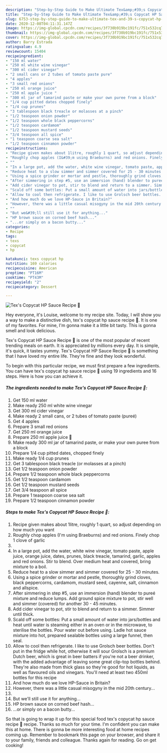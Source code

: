 ```yaml
---
description: "Step-by-Step Guide to Make Ultimate Tex&amp;#39;s Copycat HP Sauce Recipe 🍶"
title: "Step-by-Step Guide to Make Ultimate Tex&amp;#39;s Copycat HP Sauce Recipe 🍶"
slug: 6753-step-by-step-guide-to-make-ultimate-tex-and-39-s-copycat-hp-sauce-recipe
date: 2020-12-08T04:11:31.147Z
image: https://img-global.cpcdn.com/recipes/3f730b919bc191fc/751x532cq70/texs-copycat-hp-sauce-recipe-🍶-recipe-main-photo.jpg
thumbnail: https://img-global.cpcdn.com/recipes/3f730b919bc191fc/751x532cq70/texs-copycat-hp-sauce-recipe-🍶-recipe-main-photo.jpg
cover: https://img-global.cpcdn.com/recipes/3f730b919bc191fc/751x532cq70/texs-copycat-hp-sauce-recipe-🍶-recipe-main-photo.jpg
author: Barry Estrada
ratingvalue: 4.9
reviewcount: 15404
recipeingredient:
- "150 ml water"
- "250 ml white wine vinegar"
- "300 ml cider vinegar"
- "2 small cans or 2 tubes of tomato paste pure"
- "4 apples"
- "3 small red onions"
- "250 ml orange juice"
- "250 ml apple juice "
- "300 ml jar of tamarind paste or make your own puree from a block"
- "1/4 cup pitted dates chopped finely"
- "1/4 cup prunes"
- "3 tablespoon black treacle or molasses at a pinch"
- "1/2 teaspoon onion powder"
- "1/2 teaspoon whole black peppercorns"
- "1/2 teaspoon cardamom"
- "1/2 teaspoon mustard seeds"
- "3/4 teaspoon all spice"
- "1 teaspoon coarse sea salt"
- "1/2 teaspoon cinnamon powder"
recipeinstructions:
- "Recipe given makes about 1litre, roughly 1 quart, so adjust depending on how much you want"
- "Roughly chop apples (I&#39;m using Braeburns) and red onions. Finely chop 1 clove of garlic"
- ""
- "In a large pot, add the water, white wine vinegar, tomato paste, apple juice, orange juice, dates, prunes, black treacle, tamarind, garlic, apples and red onions. Stir to blend. Over medium heat and covered, bring mixture to a boil."
- "Reduce heat to a slow simmer and simmer covered for 25 - 30 minutes."
- "Using a spice grinder or mortar and pestle, thoroughly grind cloves, black peppercorns, cardamom, mustard seed, cayenne, salt, cinnamon and allspice."
- "After simmering in step #5, use an immersion (hand) blender to pureé mixture and reduce lumps. Add ground spice mixture to pot, stir well and simmer (covered) for another 30 - 45 minutes."
- "Add cider vinegar to pot, stir to blend and return to a simmer. Simmer until thick."
- "Scald off some bottles: Put a small amount of water into jars/bottles and heat until water is steaming either in an oven or in the microwave, to sterilise the bottles. Pour water out before using. Ladle hot sauce mixture into hot, prepared sealable bottles using a large funnel, then seal."
- "Allow to cool then refrigerate. I like to use Grolsch beer bottles. Don&#39;t put in the fridge while hot, otherwise it will sour Grolsch is a premium Dutch beer, which is great in beer batters if you&#39;re not a beer drinker, with the added advantage of leaving some great clip-top bottles behind. They&#39;re also made from thick glass so they&#39;re good for hot liquids, as well as flavoured oils and vinegars. You&#39;ll need at least two 450ml bottles for this recipe"
- "And how much do we love HP-Sauce in Britain?"
- "However, there was a little casual misogyny in the mid 20th century..."
- ""
- "But we&#39;ll still use it for anything..."
- "HP brown sauce on corned beef hash..."
- "...or simply on a bacon butty..."
categories:
- Recipe
tags:
- texs
- copycat
- hp

katakunci: texs copycat hp 
nutrition: 169 calories
recipecuisine: American
preptime: "PT16M"
cooktime: "PT43M"
recipeyield: "2"
recipecategory: Dessert

---
```



![Tex&#39;s Copycat HP Sauce Recipe 🍶](https://img-global.cpcdn.com/recipes/3f730b919bc191fc/751x532cq70/texs-copycat-hp-sauce-recipe-🍶-recipe-main-photo.jpg)

Hey everyone, it's Louise, welcome to my recipe site. Today, I will show you a way to make a distinctive dish, tex&#39;s copycat hp sauce recipe 🍶. It is one of my favorites. For mine, I'm gonna make it a little bit tasty. This is gonna smell and look delicious.



Tex&#39;s Copycat HP Sauce Recipe 🍶 is one of the most popular of recent trending meals on earth. It is appreciated by millions every day. It is simple, it's quick, it tastes yummy. Tex&#39;s Copycat HP Sauce Recipe 🍶 is something that I have loved my entire life. They're fine and they look wonderful.


To begin with this particular recipe, we must first prepare a few ingredients. You can have tex&#39;s copycat hp sauce recipe 🍶 using 19 ingredients and 16 steps. Here is how you can achieve it.

<!--inarticleads1-->

##### The ingredients needed to make Tex&#39;s Copycat HP Sauce Recipe 🍶:

1. Get 150 ml water
1. Make ready 250 ml white wine vinegar
1. Get 300 ml cider vinegar
1. Make ready 2 small cans, or 2 tubes of tomato paste (pureé)
1. Get 4 apples
1. Prepare 3 small red onions
1. Get 250 ml orange juice
1. Prepare 250 ml apple juice 🍎
1. Make ready 300 ml jar of tamarind paste, or make your own puree from a block
1. Prepare 1/4 cup pitted dates, chopped finely
1. Make ready 1/4 cup prunes
1. Get 3 tablespoon black treacle (or molasses at a pinch)
1. Get 1/2 teaspoon onion powder
1. Prepare 1/2 teaspoon whole black peppercorns
1. Get 1/2 teaspoon cardamom
1. Get 1/2 teaspoon mustard seeds
1. Get 3/4 teaspoon all spice
1. Prepare 1 teaspoon coarse sea salt
1. Prepare 1/2 teaspoon cinnamon powder




<!--inarticleads2-->

##### Steps to make Tex&#39;s Copycat HP Sauce Recipe 🍶:

1. Recipe given makes about 1litre, roughly 1 quart, so adjust depending on how much you want
1. Roughly chop apples (I&#39;m using Braeburns) and red onions. Finely chop 1 clove of garlic
1. 
1. In a large pot, add the water, white wine vinegar, tomato paste, apple juice, orange juice, dates, prunes, black treacle, tamarind, garlic, apples and red onions. Stir to blend. Over medium heat and covered, bring mixture to a boil.
1. Reduce heat to a slow simmer and simmer covered for 25 - 30 minutes.
1. Using a spice grinder or mortar and pestle, thoroughly grind cloves, black peppercorns, cardamom, mustard seed, cayenne, salt, cinnamon and allspice.
1. After simmering in step #5, use an immersion (hand) blender to pureé mixture and reduce lumps. Add ground spice mixture to pot, stir well and simmer (covered) for another 30 - 45 minutes.
1. Add cider vinegar to pot, stir to blend and return to a simmer. Simmer until thick.
1. Scald off some bottles: Put a small amount of water into jars/bottles and heat until water is steaming either in an oven or in the microwave, to sterilise the bottles. Pour water out before using. Ladle hot sauce mixture into hot, prepared sealable bottles using a large funnel, then seal.
1. Allow to cool then refrigerate. I like to use Grolsch beer bottles. Don&#39;t put in the fridge while hot, otherwise it will sour Grolsch is a premium Dutch beer, which is great in beer batters if you&#39;re not a beer drinker, with the added advantage of leaving some great clip-top bottles behind. They&#39;re also made from thick glass so they&#39;re good for hot liquids, as well as flavoured oils and vinegars. You&#39;ll need at least two 450ml bottles for this recipe
1. And how much do we love HP-Sauce in Britain?
1. However, there was a little casual misogyny in the mid 20th century...
1. 
1. But we&#39;ll still use it for anything...
1. HP brown sauce on corned beef hash...
1. ...or simply on a bacon butty...




So that is going to wrap it up for this special food tex&#39;s copycat hp sauce recipe 🍶 recipe. Thanks so much for your time. I'm confident you can make this at home. There is gonna be more interesting food at home recipes coming up. Remember to bookmark this page on your browser, and share it to your family, friends and colleague. Thanks again for reading. Go on get cooking!
